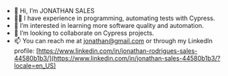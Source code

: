 - 👋 Hi, I’m JONATHAN SALES
- 👨‍💻 I have experience in programming, automating tests with Cypress.
- 👀 I’m interested in learning more software quality and automation.
- 💞️ I’m looking to collaborate on Cypress projects.
- 📫 You can reach me at jonathan@gmail.com or through my LinkedIn profile: [https://www.linkedin.com/in/jonathan-rodrigues-sales-44580b1b3/](https://www.linkedin.com/in/jonathan-sales-44580b1b3/?locale=en_US)

<!---
jonathanrsbr/jonathanrsbr is a ✨ special ✨ repository because its `README.md` (this file) appears on your GitHub profile.
You can click the Preview link to take a look at your changes.
--->
